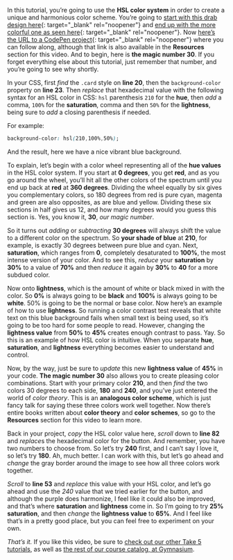 In this tutorial, you’re going to use the **HSL color system** in order to create a unique and harmonious color scheme. You’re going to [start with this drab design here][1]{: target="_blank" rel="noopener"} and [end up with the more colorful one as seen here][2]{: target="_blank" rel="noopener"}. Now [here’s the URL to a CodePen project][1]{: target="_blank" rel="noopener"} where you can follow along, although that link is also available in the **Resources** section for this video. And to begin, here is **the magic number 30**. If you forget everything else about this tutorial, just remember that number, and you’re going to see why shortly.

In your CSS, first *find* the `.card` style on **line 20**, then the `background-color` property on **line 23**. Then *replace* that hexadecimal value with the following syntax for an HSL color in CSS: `hsl` parenthesis `210` for the **hue**, then *add* a comma, `100%` for the **saturation**, comma and then `50%` for the **lightness**, being sure to *add* a closing parenthesis if needed.

For example:

```css
background-color: hsl(210,100%,50%);
```

And the result, here we have a nice vibrant blue background.

To explain, let’s begin with a color wheel representing all of the **hue values** in the HSL color system. If you start at **0 degrees**, you get **red**, and as you go around the wheel, you’ll hit all the other colors of the spectrum until you end up back at **red** at **360 degrees**. Dividing the wheel equally by six gives you complementary colors, so 180 degrees from red is pure cyan, magenta and green are also opposites, as are blue and yellow. Dividing these six sections in half gives us 12, and how many degrees would you guess this section is. Yes, you know it, **30**, *our magic number*.

So it turns out *adding* or *subtracting* **30 degrees** will always shift the value to a different color on the spectrum. So **your shade of blue** at **210**, for example, is exactly 30 degrees between pure blue and cyan. Next, **saturation**, which ranges from **0**, completely desaturated to **100%**, the most intense version of your color. And to see this, *reduce* your **saturation** by **30%** to a value of **70%** and then *reduce* it again by **30%** to **40** for a more subdued color.

Now onto **lightness**, which is the amount of white or black mixed in with the color. So **0%** is always going to be **black** and **100%** is always going to be **white**. 50% is going to be the normal or base color. Now here’s an example of how to use **lightness**. So running a color contrast test reveals that white text on this blue background fails when small text is being used, so it’s going to be too hard for some people to read. However, changing the **lightness value** from **50%** to **45%** creates enough contrast to pass. Yay. So this is an example of how HSL color is intuitive. When you separate **hue**, **saturation**, and **lightness** everything becomes easier to understand and control.

Now, by the way, just be sure to *update* this new **lightness value** of **45%** in your code. **The magic number 30** also allows you to create pleasing color combinations. Start with your primary color **210**, and then *find* the two colors 30 degrees to each side, **180** and **240**, and you’ve just entered the world of *color theory*. This is an **analogous color scheme**, which is just fancy talk for saying these three colors work well together. Now there’s entire books written about **color theory** and **color schemes**, so go to the **Resources** section for this video to learn more.

Back in your project, *copy* the HSL color value here, *scroll* down to **line 82** and *replace*s the hexadecimal color for the button. And remember, you have two numbers to choose from. So let’s try **240** first, and I can’t say I love it, so let’s try **180**. Ah, much better. I can work with this, but let’s go ahead and *change* the gray border around the image to see how all three colors work together.

*Scroll* to **line 53** and *replace* this value with your HSL color, and let’s go ahead and use the *240* value that we tried earlier for the button, and although the purple does harmonize, I feel like it could also be improved, and that’s where **saturation** and **lightness** come in. So I’m going to try **25% saturation**, and then *change* the **lightness value** to **65%**. And I feel like that’s in a pretty good place, but you can feel free to experiment on your own.

*That’s it.* If you like this video, be sure to [check out our other Take 5 tutorials][3], as well as [the rest of our course catalog, at Gymnasium][4].

[1]: https://codepen.io/josborn/pen/QWwbxyM
[2]: https://codepen.io/josborn/pen/JjooGVQ
[3]: https://thegymnasium.com/courses/take5
[4]: https://thegymnasium.com/courses
